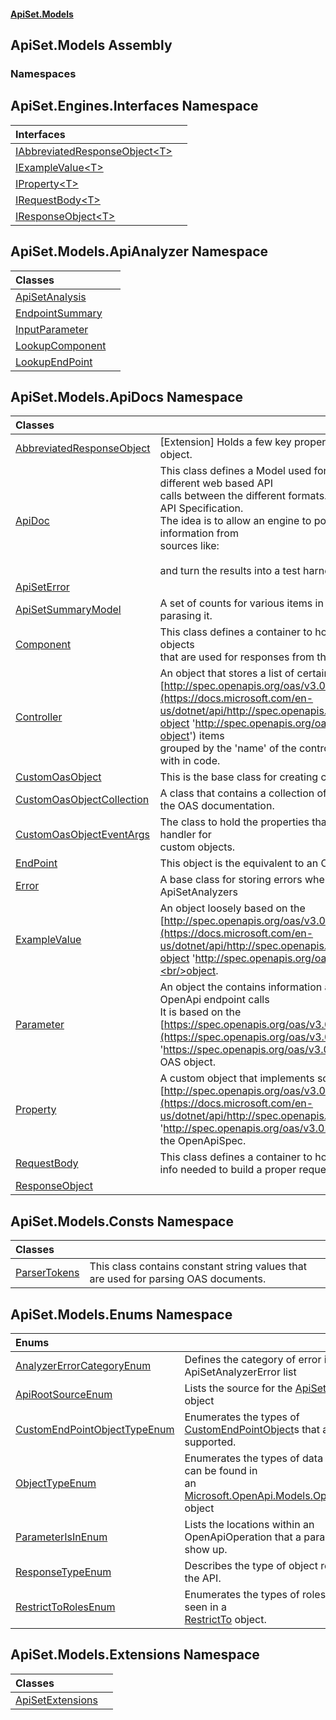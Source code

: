 #### [ApiSet.Models](ApiTestGenerator.Models.md 'ApiTestGenerator.Models')

## ApiSet.Models Assembly
### Namespaces

<a name='ApiSet.Engines.Interfaces'></a>

## ApiSet.Engines.Interfaces Namespace

| Interfaces | |
| :--- | :--- |
| [IAbbreviatedResponseObject&lt;T&gt;](IAbbreviatedResponseObject_T_.md 'ApiSet.Engines.Interfaces.IAbbreviatedResponseObject<T>') | |
| [IExampleValue&lt;T&gt;](IExampleValue_T_.md 'ApiSet.Engines.Interfaces.IExampleValue<T>') | |
| [IProperty&lt;T&gt;](IProperty_T_.md 'ApiSet.Engines.Interfaces.IProperty<T>') | |
| [IRequestBody&lt;T&gt;](IRequestBody_T_.md 'ApiSet.Engines.Interfaces.IRequestBody<T>') | |
| [IResponseObject&lt;T&gt;](IResponseObject_T_.md 'ApiSet.Engines.Interfaces.IResponseObject<T>') | |

<a name='ApiSet.Models.ApiAnalyzer'></a>

## ApiSet.Models.ApiAnalyzer Namespace

| Classes | |
| :--- | :--- |
| [ApiSetAnalysis](ApiSetAnalysis.md 'ApiSet.Models.ApiAnalyzer.ApiSetAnalysis') | |
| [EndpointSummary](EndpointSummary.md 'ApiSet.Models.ApiAnalyzer.EndpointSummary') | |
| [InputParameter](InputParameter.md 'ApiSet.Models.ApiAnalyzer.InputParameter') | |
| [LookupComponent](LookupComponent.md 'ApiSet.Models.ApiAnalyzer.LookupComponent') | |
| [LookupEndPoint](LookupEndPoint.md 'ApiSet.Models.ApiAnalyzer.LookupEndPoint') | |

<a name='ApiSet.Models.ApiDocs'></a>

## ApiSet.Models.ApiDocs Namespace

| Classes | |
| :--- | :--- |
| [AbbreviatedResponseObject](AbbreviatedResponseObject.md 'ApiSet.Models.ApiDocs.AbbreviatedResponseObject') | [Extension] Holds a few key properties about the response object. |
| [ApiDoc](ApiDoc.md 'ApiSet.Models.ApiDocs.ApiDoc') | This class defines a Model used for translating various different web based API <br/>calls between the different formats. It is based on the Open API Specification.<br/>The idea is to allow an engine to populate this model with information from<br/>sources like:<br/><br/>and turn the results into a test harness that can be executed. |
| [ApiSetError](ApiSetError.md 'ApiSet.Models.ApiDocs.ApiSetError') | |
| [ApiSetSummaryModel](ApiSetSummaryModel.md 'ApiSet.Models.ApiDocs.ApiSetSummaryModel') | A set of counts for various items in the ApiDoc after<br/>parasing it. |
| [Component](Component.md 'ApiSet.Models.ApiDocs.Component') | This class defines a container to house the custom class objects<br/>that are used for responses from the API. |
| [Controller](Controller.md 'ApiSet.Models.ApiDocs.Controller') | An object that stores a list of certain<br/>[http://spec.openapis.org/oas/v3.0.3#operation-object](https://docs.microsoft.com/en-us/dotnet/api/http://spec.openapis.org/oas/v3.0.3#operation-object 'http://spec.openapis.org/oas/v3.0.3#operation-object') items<br/>grouped by the 'name' of the controller they are associated with in code. |
| [CustomOasObject](CustomOasObject.md 'ApiSet.Models.ApiDocs.CustomOasObject') | This is the base class for creating custom objects. |
| [CustomOasObjectCollection](CustomOasObjectCollection.md 'ApiSet.Models.ApiDocs.CustomOasObjectCollection') | A class that contains a collection of custom objects added to the OAS documentation. |
| [CustomOasObjectEventArgs](CustomOasObjectEventArgs.md 'ApiSet.Models.ApiDocs.CustomOasObjectEventArgs') | The class to hold the properties that get passed into any event handler for<br/>custom objects. |
| [EndPoint](EndPoint.md 'ApiSet.Models.ApiDocs.EndPoint') | This object is the equivalent to an OAS "Operation" object. |
| [Error](Error.md 'ApiSet.Models.ApiDocs.Error') | A base class for storing errors when working with ApiSets and ApiSetAnalyzers |
| [ExampleValue](ExampleValue.md 'ApiSet.Models.ApiDocs.ExampleValue') | An object loosely based on the [http://spec.openapis.org/oas/v3.0.3#example-object](https://docs.microsoft.com/en-us/dotnet/api/http://spec.openapis.org/oas/v3.0.3#example-object 'http://spec.openapis.org/oas/v3.0.3#example-object')<br/>object. |
| [Parameter](Parameter.md 'ApiSet.Models.ApiDocs.Parameter') | An object the contains information about input parameters for OpenApi endpoint calls<br/>It is based on the [https://spec.openapis.org/oas/v3.0.0#parameter-object](https://spec.openapis.org/oas/v3.0.0#parameter-object 'https://spec.openapis.org/oas/v3.0.0#parameter-object') OAS object. |
| [Property](Property.md 'ApiSet.Models.ApiDocs.Property') | A custom object that implements some of the <br/>[http://spec.openapis.org/oas/v3.0.3#properties](https://docs.microsoft.com/en-us/dotnet/api/http://spec.openapis.org/oas/v3.0.3#properties 'http://spec.openapis.org/oas/v3.0.3#properties') listed in <br/>the OpenApiSpec. |
| [RequestBody](RequestBody.md 'ApiSet.Models.ApiDocs.RequestBody') | This class defines a container to house the Request Body<br/>info needed to build a proper request. |
| [ResponseObject](ResponseObject.md 'ApiSet.Models.ApiDocs.ResponseObject') | |

<a name='ApiSet.Models.Consts'></a>

## ApiSet.Models.Consts Namespace

| Classes | |
| :--- | :--- |
| [ParserTokens](ParserTokens.md 'ApiSet.Models.Consts.ParserTokens') | This class contains constant string values that are used for parsing OAS documents. |

<a name='ApiSet.Models.Enums'></a>

## ApiSet.Models.Enums Namespace

| Enums | |
| :--- | :--- |
| [AnalyzerErrorCategoryEnum](AnalyzerErrorCategoryEnum.md 'ApiSet.Models.Enums.AnalyzerErrorCategoryEnum') | Defines the category of error in the ApiSetAnalyzerError list |
| [ApiRootSourceEnum](ApiRootSourceEnum.md 'ApiSet.Models.Enums.ApiRootSourceEnum') | Lists the source for the [ApiSet.apiRoot](https://docs.microsoft.com/en-us/dotnet/api/ApiSet.apiRoot 'ApiSet.apiRoot') object |
| [CustomEndPointObjectTypeEnum](CustomEndPointObjectTypeEnum.md 'ApiSet.Models.Enums.CustomEndPointObjectTypeEnum') | Enumerates the types of [CustomEndPointObject](https://docs.microsoft.com/en-us/dotnet/api/CustomEndPointObject 'CustomEndPointObject')s that are currently supported. |
| [ObjectTypeEnum](ObjectTypeEnum.md 'ApiSet.Models.Enums.ObjectTypeEnum') | Enumerates the types of data objects that can be found in<br/>an [Microsoft.OpenApi.Models.OpenApiSchema](https://docs.microsoft.com/en-us/dotnet/api/Microsoft.OpenApi.Models.OpenApiSchema 'Microsoft.OpenApi.Models.OpenApiSchema') object |
| [ParameterIsInEnum](ParameterIsInEnum.md 'ApiSet.Models.Enums.ParameterIsInEnum') | Lists the locations within an OpenApiOperation that a parameter can show up. |
| [ResponseTypeEnum](ResponseTypeEnum.md 'ApiSet.Models.Enums.ResponseTypeEnum') | Describes the type of object returned from the API. |
| [RestrictToRolesEnum](RestrictToRolesEnum.md 'ApiSet.Models.Enums.RestrictToRolesEnum') | Enumerates the types of roles that can be seen in a <br/>[RestrictTo](https://docs.microsoft.com/en-us/dotnet/api/RestrictTo 'RestrictTo') object. |

<a name='ApiSet.Models.Extensions'></a>

## ApiSet.Models.Extensions Namespace

| Classes | |
| :--- | :--- |
| [ApiSetExtensions](ApiSetExtensions.md 'ApiSet.Models.Extensions.ApiSetExtensions') | |
